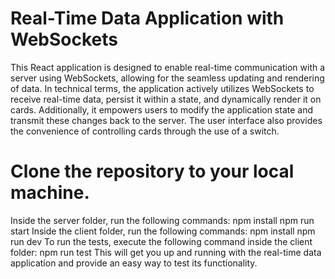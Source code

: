 # Real-Time Data Application with WebSockets

This React application is designed to enable real-time communication with a server using WebSockets, allowing for the seamless updating and rendering of data. In technical terms, the application actively utilizes WebSockets to receive real-time data, persist it within a state, and dynamically render it on cards. Additionally, it empowers users to modify the application state and transmit these changes back to the server. The user interface also provides the convenience of controlling cards through the use of a switch.


# Clone the repository to your local machine.
Inside the server folder, run the following commands:
npm install
npm run start
Inside the client folder, run the following commands:
npm install
npm run dev
To run the tests, execute the following command inside the client folder:
npm run test
This will get you up and running with the real-time data application and provide an easy way to test its functionality.